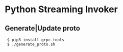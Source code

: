 # Python Streaming Invoker

## Generate|Update proto

```shell script
 $ pip3 install grpc-tools
 $ ./generate_proto.sh
```

